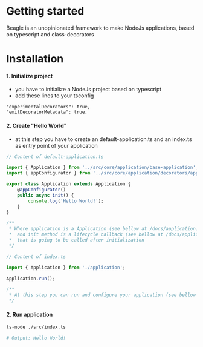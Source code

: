 # Getting started

Beagle is an unopinionated framework to make NodeJs applications, based on typescript and class-decorators

# Installation

#### 1. Initialize project

- you have to initialize a NodeJs project based on typescript
- add these lines to your tsconfig

```
"experimentalDecorators": true,
"emitDecoratorMetadata": true,
```

#### 2. Create "Hello World"

- at this step you have to create an default-application.ts and an index.ts as entry point of your application

```typescript
// Content of default-application.ts

import { Application } from '../src/core/application/base-application';
import { appConfigurator } from '../src/core/application/decorators/app-configurator';

export class Application extends Application {
    @appConfigurator()
    public async init() {
        console.log('Hello World!');
    }
}

/**
 * Where application is a Application (see bellow at /docs/application)
 *  and init method is a lifecycle callback (see bellow at /docs/application-lifecycle)
 *  that is going to be called after initialization
 */
```

```typescript
// Content of index.ts

import { Application } from './application';

Application.run();

/**
 * At this step you can run and configure your application (see bellow at /docs/environment-configuration)
 */
```

#### 2. Run application

```bash
ts-node ./src/index.ts

# Output: Hello World!
```
